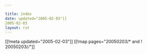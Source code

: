 ```yaml
---

title: index
date: updated="2005-02-03"]]
2005-02-03
layout: rut
---
```


[[!meta updated="2005-02-03"]]
[[!map pages="20050203/* and ! 20050203/*/*"]]
